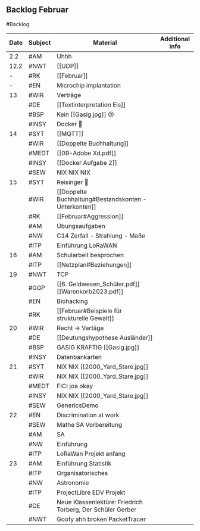 ## Backlog Februar
#Backlog

| Date | Subject | Material | Additional info |
| ---- | ---- | ---- | ---- |
| 2.2 | #AM | Uhhh |  |
| 12.2 | #NWT | [[UDP]] |  |
| - | #RK | [[Februar]] |  |
| - | #EN | Microchip implantation |  |
| 13 | #WIR | Verträge |  |
|  | #DE | [[Textinterpretation Eis]] |  |
|  | #BSP | Kein [[Gasig.jpg]] 😢 |  |
|  | #INSY | Docker 🤡 |  |
| 14 | #SYT | [[MQTT]] |  |
|  | #WIR | [[Doppelte Buchhaltung]] |  |
|  | #MEDT | [[09-Adobe Xd.pdf]] |  |
|  | #INSY | [[Docker Aufgabe 2]] |  |
|  | #SEW | NIX NIX NIX |  |
| 15 | #SYT | Reisinger 🤡 |  |
|  | #WIR | [[Doppelte Buchhaltung#Bestandskonten - Unterkonten]] |  |
|  | #RK | [[Februar#Aggression]] |  |
|  | #AM | Übungsaufgaben |  |
|  | #NW | C14 Zerfall - Strahlung - Maße |  |
|  | #ITP | Einführung LoRaWAN |  |
| 16 | #AM | Schularbeit besprochen |  |
|  | #ITP | [[Netzplan#Beziehungen]] |  |
| 19 | #NWT | TCP |  |
|  | #GGP | [[6. Geldwesen_Schüler.pdf]] [[Warenkorb2023.pdf]] |  |
|  | #EN | Biohacking |  |
|  | #RK | [[Februar#Beispiele für strukturelle Gewalt]] |  |
| 20 | #WIR | Recht -> Vertäge |  |
|  | #DE | [[Deutungshypothese Ausländer]] |  |
|  | #BSP | GASIG KRAFTIG [[Gasig.jpg]] |  |
|  | #INSY | Datenbankarten |  |
| 21 | #SYT | NIX NIX [[2000_Yard_Stare.jpg]] |  |
|  | #WIR | NIX NIX [[2000_Yard_Stare.jpg]] |  |
|  | #MEDT | FICI joa okay |  |
|  | #INSY | NIX NIX [[2000_Yard_Stare.jpg]] |  |
|  | #SEW | GenericsDemo |  |
| 22 | #EN | Discrimination at work |  |
|  | #SEW | Mathe SA Vorbereitung |  |
|  | #AM | SA |  |
|  | #NW | Einführung |  |
|  | #ITP | LoRaWan Projekt anfang |  |
| 23 | #AM | Einführung Statistik |  |
|  | #ITP | Organisatorisches |  |
|  | #NW | Astronomie |  |
|  | #ITP | ProjectLibre EDV Projekt |  |
|  | #DE  | Neue Klassenlektüre:  Friedrich Torberg, Der Schüler Gerber |  |
|  | #NWT | Goofy ahh broken PacketTracer |  |
